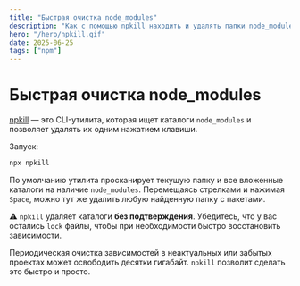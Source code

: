 ```yaml
---
title: "Быстрая очистка node_modules"
description: "Как с помощью npkill находить и удалять папки node_modules одним нажатием — освобождая гигабайты дискового пространства за пару минут."
hero: "/hero/npkill.gif"
date: 2025-06-25
tags: ["npm"]
---
```


# Быстрая очистка node_modules

[npkill](https://www.npmjs.com/package/npkill) — это CLI-утилита, которая ищет каталоги `node_modules` и позволяет удалять их одним нажатием клавиши.

Запуск:

```bash
npx npkill
```

По умолчанию утилита просканирует текущую папку и все вложенные каталоги на наличие `node_modules`. Перемещаясь стрелками и нажимая `Space`, можно тут же удалить любую найденную папку с пакетами.

⚠️ `npkill` удаляет каталоги **без подтверждения**. Убедитесь, что у вас остались `lock` файлы, чтобы при необходимости быстро восстановить зависимости.

Периодическая очистка зависимостей в неактуальных или забытых проектах может освободить десятки гигабайт. `npkill` позволит сделать это быстро и просто.
